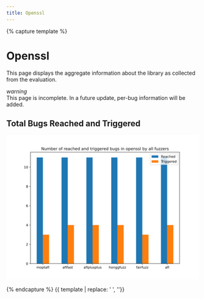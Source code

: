 ```yaml
---
title: Openssl
---
```


{% capture template %}

<div class="section">
	<h1>Openssl</h1>
    <p>
        This page displays the aggregate information about the library as collected from the evaluation.
    </p>
    <div class="card-panel amber lighten-5">
    	<div class="row valign-wrapper" style="margin-bottom: 0;">
    		<div class="col s2 m1 center-align">
				<i class="small material-icons">warning</i>
    		</div>
    		<div class="col s10 m11">
    			<span class="black-text">
    				This page is incomplete. In a future update, per-bug information will be added.
    			</span>
    		</div>
    	</div>
    </div>
    <h2>Total Bugs Reached and Triggered</h2>
	<img class="materialboxed responsive-img" src="../plots/openssl_reached_and_triggered_bar.svg" >
</div>

{% endcapture %}
{{ template | replace: '    ', ''}}
